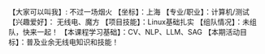 【大家可以叫我】: 不过一场烟火
【坐标】：上海
【专业/职业】：计算机/测试
【兴趣爱好】： 无线电、魔方
【项目技能】：Linux基础扎实
【组队情况】：未组队，快来一起！
【本课程学习基础】：CV、NLP、LLM、SAG
【本期活动目标】：普及业余无线电知识和技能！

